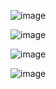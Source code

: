 
![image](https://github.com/web-god/parallax-website-coffee/assets/132649294/8db7c708-6f6c-4a97-bfbf-43be6d412b65)

![image](https://github.com/web-god/parallax-website-coffee/assets/132649294/d23838bd-5f6f-4579-97b9-bf0c1a4b7182)

![image](https://github.com/web-god/parallax-website-coffee/assets/132649294/e58e55b6-e768-49a1-a5d1-11c45a6ee69c)


![image](https://github.com/web-god/parallax-website-coffee/assets/132649294/935c355d-57a7-409a-b03e-a3b04fb81ade)
